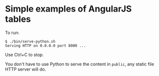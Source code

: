 # Simple examples of AngularJS tables

To run:

    $ ./bin/serve-python.sh
    Serving HTTP on 0.0.0.0 port 8000 ...

Use Ctrl+C to stop.

You don't have to use Python to serve the content in ``public``, any static file
HTTP server will do.

